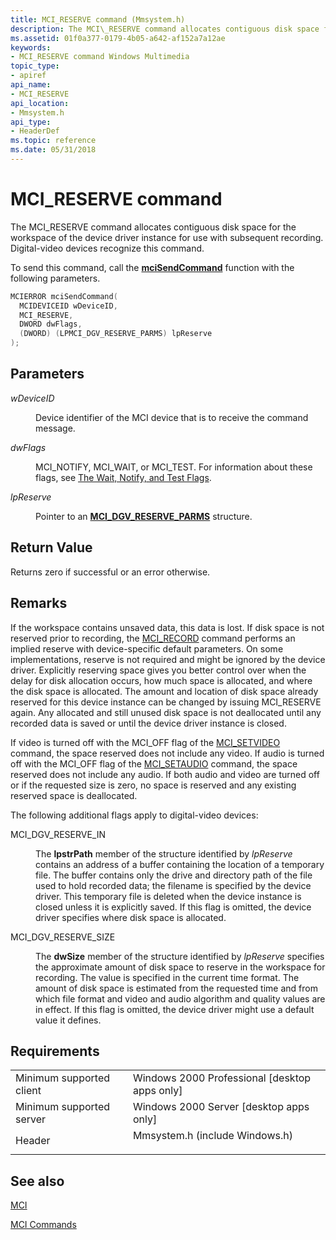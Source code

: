 ```yaml
---
title: MCI_RESERVE command (Mmsystem.h)
description: The MCI\_RESERVE command allocates contiguous disk space for the workspace of the device driver instance for use with subsequent recording. Digital-video devices recognize this command.
ms.assetid: 01f0a377-0179-4b05-a642-af152a7a12ae
keywords:
- MCI_RESERVE command Windows Multimedia
topic_type:
- apiref
api_name:
- MCI_RESERVE
api_location:
- Mmsystem.h
api_type:
- HeaderDef
ms.topic: reference
ms.date: 05/31/2018
---
```


# MCI\_RESERVE command

The MCI\_RESERVE command allocates contiguous disk space for the workspace of the device driver instance for use with subsequent recording. Digital-video devices recognize this command.

To send this command, call the [**mciSendCommand**](https://msdn.microsoft.com/en-us/library/Dd757160(v=VS.85).aspx) function with the following parameters.


```C++
MCIERROR mciSendCommand(
  MCIDEVICEID wDeviceID, 
  MCI_RESERVE, 
  DWORD dwFlags, 
  (DWORD) (LPMCI_DGV_RESERVE_PARMS) lpReserve
);
```



## Parameters

<dl> <dt>

<span id="wDeviceID"></span><span id="wdeviceid"></span><span id="WDEVICEID"></span>*wDeviceID*
</dt> <dd>

Device identifier of the MCI device that is to receive the command message.

</dd> <dt>

<span id="dwFlags"></span><span id="dwflags"></span><span id="DWFLAGS"></span>*dwFlags*
</dt> <dd>

MCI\_NOTIFY, MCI\_WAIT, or MCI\_TEST. For information about these flags, see [The Wait, Notify, and Test Flags](the-wait-notify-and-test-flags.md).

</dd> <dt>

<span id="lpReserve"></span><span id="lpreserve"></span><span id="LPRESERVE"></span>*lpReserve*
</dt> <dd>

Pointer to an [**MCI\_DGV\_RESERVE\_PARMS**](/windows/desktop/api/Digitalv/ns-digitalv-mci_dgv_reserve_parmsa) structure.

</dd> </dl>

## Return Value

Returns zero if successful or an error otherwise.

## Remarks

If the workspace contains unsaved data, this data is lost. If disk space is not reserved prior to recording, the [MCI\_RECORD](mci-record.md) command performs an implied reserve with device-specific default parameters. On some implementations, reserve is not required and might be ignored by the device driver. Explicitly reserving space gives you better control over when the delay for disk allocation occurs, how much space is allocated, and where the disk space is allocated. The amount and location of disk space already reserved for this device instance can be changed by issuing MCI\_RESERVE again. Any allocated and still unused disk space is not deallocated until any recorded data is saved or until the device driver instance is closed.

If video is turned off with the MCI\_OFF flag of the [MCI\_SETVIDEO](mci-setvideo.md) command, the space reserved does not include any video. If audio is turned off with the MCI\_OFF flag of the [MCI\_SETAUDIO](mci-setaudio.md) command, the space reserved does not include any audio. If both audio and video are turned off or if the requested size is zero, no space is reserved and any existing reserved space is deallocated.

The following additional flags apply to digital-video devices:

<dl> <dt>

<span id="MCI_DGV_RESERVE_IN"></span><span id="mci_dgv_reserve_in"></span>MCI\_DGV\_RESERVE\_IN
</dt> <dd>

The **lpstrPath** member of the structure identified by *lpReserve* contains an address of a buffer containing the location of a temporary file. The buffer contains only the drive and directory path of the file used to hold recorded data; the filename is specified by the device driver. This temporary file is deleted when the device instance is closed unless it is explicitly saved. If this flag is omitted, the device driver specifies where disk space is allocated.

</dd> <dt>

<span id="MCI_DGV_RESERVE_SIZE"></span><span id="mci_dgv_reserve_size"></span>MCI\_DGV\_RESERVE\_SIZE
</dt> <dd>

The **dwSize** member of the structure identified by *lpReserve* specifies the approximate amount of disk space to reserve in the workspace for recording. The value is specified in the current time format. The amount of disk space is estimated from the requested time and from which file format and video and audio algorithm and quality values are in effect. If this flag is omitted, the device driver might use a default value it defines.

</dd> </dl>

## Requirements



|                                     |                                                                                                           |
|-------------------------------------|-----------------------------------------------------------------------------------------------------------|
| Minimum supported client<br/> | Windows 2000 Professional \[desktop apps only\]<br/>                                                |
| Minimum supported server<br/> | Windows 2000 Server \[desktop apps only\]<br/>                                                      |
| Header<br/>                   | <dl> <dt>Mmsystem.h (include Windows.h)</dt> </dl> |



## See also

<dl> <dt>

[MCI](mci.md)
</dt> <dt>

[MCI Commands](mci-commands.md)
</dt> </dl>

 

 





